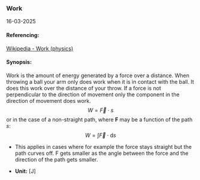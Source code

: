 ### Work
16-03-2025
#### Referencing:
[Wikipedia - Work (physics)](https://en.wikipedia.org/wiki/Work_(physics))

#### Synopsis:
Work is the amount of energy generated by a force over a distance. When throwing a ball your arm only does work when it is in contact with the ball. It does this work over the distance of your throw. 
If a force is not perpendicular to the direction of movement only the component in the direction of movement does work.
$$
W=\vec{F}\cdot s
$$
or in the case of a non-straight path, where $\textbf{F}$ may be a function of the path $s$:
$$
W=\int\vec{F}\cdot\mathrm{d}s
$$
- This applies in cases where for example the force stays straight but the path curves off. F gets smaller as the angle between the force and the direction of the path gets smaller.



- __Unit:__ \[J]


